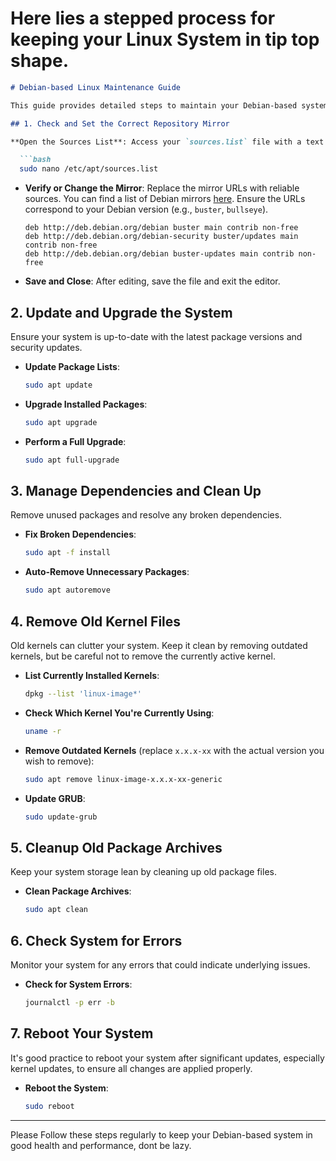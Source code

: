 # Here lies a stepped process for keeping your Linux System in tip top shape. 

```markdown
# Debian-based Linux Maintenance Guide

This guide provides detailed steps to maintain your Debian-based system, ensuring it uses correct repository mirrors, has up-to-date packages, manages dependencies effectively, and cleans up unnecessary old kernel files.

## 1. Check and Set the Correct Repository Mirror

**Open the Sources List**: Access your `sources.list` file with a text editor using the command below:

  ```bash
  sudo nano /etc/apt/sources.list
  ```

- **Verify or Change the Mirror**: Replace the mirror URLs with reliable sources. You can find a list of Debian mirrors [here](https://www.debian.org/mirror/list). Ensure the URLs correspond to your Debian version (e.g., `buster`, `bullseye`).

  ```plaintext
  deb http://deb.debian.org/debian buster main contrib non-free
  deb http://deb.debian.org/debian-security buster/updates main contrib non-free
  deb http://deb.debian.org/debian buster-updates main contrib non-free
  ```

- **Save and Close**: After editing, save the file and exit the editor.

## 2. Update and Upgrade the System

Ensure your system is up-to-date with the latest package versions and security updates.

- **Update Package Lists**:

  ```bash
  sudo apt update
  ```

- **Upgrade Installed Packages**:

  ```bash
  sudo apt upgrade
  ```

- **Perform a Full Upgrade**:

  ```bash
  sudo apt full-upgrade
  ```

## 3. Manage Dependencies and Clean Up

Remove unused packages and resolve any broken dependencies.

- **Fix Broken Dependencies**:

  ```bash
  sudo apt -f install
  ```

- **Auto-Remove Unnecessary Packages**:

  ```bash
  sudo apt autoremove
  ```

## 4. Remove Old Kernel Files

Old kernels can clutter your system. Keep it clean by removing outdated kernels, but be careful not to remove the currently active kernel.

- **List Currently Installed Kernels**:

  ```bash
  dpkg --list 'linux-image*'
  ```

- **Check Which Kernel You're Currently Using**:

  ```bash
  uname -r
  ```

- **Remove Outdated Kernels** (replace `x.x.x-xx` with the actual version you wish to remove):

  ```bash
  sudo apt remove linux-image-x.x.x-xx-generic
  ```

- **Update GRUB**:

  ```bash
  sudo update-grub
  ```

## 5. Cleanup Old Package Archives

Keep your system storage lean by cleaning up old package files.

- **Clean Package Archives**:

  ```bash
  sudo apt clean
  ```

## 6. Check System for Errors

Monitor your system for any errors that could indicate underlying issues.

- **Check for System Errors**:

  ```bash
  journalctl -p err -b
  ```

## 7. Reboot Your System

It's good practice to reboot your system after significant updates, especially kernel updates, to ensure all changes are applied properly.

- **Reboot the System**:

  ```bash
  sudo reboot
  ```

---

Please Follow these steps regularly to keep your Debian-based system in good health and performance, dont be lazy. 
```

